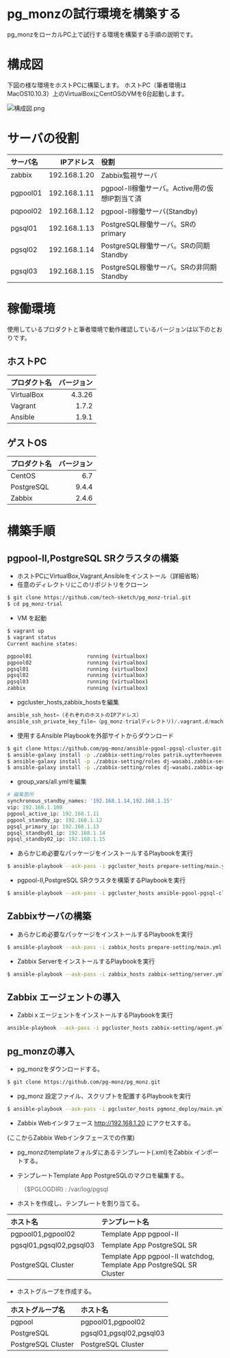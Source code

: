 # pg_monzの試行環境を構築する
pg_monzをローカルPC上で試行する環境を構築する手順の説明です。

# 構成図
下図の様な環境をホストPCに構築します。
ホストPC（筆者環境はMacOS10.10.3）上のVirtualBoxにCentOSのVMを6台起動します。

![構成図.png](https://qiita-image-store.s3.amazonaws.com/0/13485/e9a0b838-b3a5-8bee-4b1a-76662968aa8b.png "構成図.png")

# サーバの役割
| サーバ名  | IPアドレス     | 役割 |
|:---------|-------------:|:----|
| zabbix   | 192.168.1.20 | Zabbix監視サーバ |
| pgpool01 | 192.168.1.11 | pgpool-II稼働サーバ。Active用の仮想IP割当て済 |
| pqpool02 | 192.168.1.12 | pgpool-II稼働サーバ(Standby) |
| pgsql01  | 192.168.1.13 | PostgreSQL稼働サーバ。SRのprimary |
| pgsql02  | 192.168.1.14 | PostgreSQL稼働サーバ。SRの同期Standby |
| pgsql03  | 192.168.1.15 | PostgreSQL稼働サーバ。SRの非同期Standby |

# 稼働環境
使用しているプロダクトと筆者環境で動作確認しているバージョンは以下のとおりです。
## ホストPC
| プロダクト名 | バージョン |
|:-----------|---------:|
| VirtualBox |   4.3.26 |
| Vagrant    |    1.7.2 |
| Ansible    |    1.9.1 |
## ゲストOS
| プロダクト名 | バージョン |
|:-----------|---------:|
| CentOS     |      6.7 |
| PostgreSQL |    9.4.4 |
| Zabbix     |    2.4.6 |

# 構築手順
## pgpool-II,PostgreSQL SRクラスタの構築
* ホストPCにVirtualBox,Vagrant,Ansibleをインストール（詳細省略）
* 任意のディレクトリにこのリポジトリをクローン

```bash
$ git clone https://github.com/tech-sketch/pg_monz-trial.git
$ cd pg_monz-trial
```

* VM を起動

```bash
$ vagrant up
$ vagrant status
Current machine states:

pgpool01                  running (virtualbox)
pgpool02                  running (virtualbox)
pgsql01                   running (virtualbox)
pgsql02                   running (virtualbox)
pgsql03                   running (virtualbox)
zabbix                    running (virtualbox)
```

* pgcluster_hosts,zabbix_hostsを編集

```Python
ansible_ssh_host=（それぞれのホストのIPアドレス）
ansible_ssh_private_key_file=（pg_monz-trialディレクトリ)/.vagrant.d/machines/(ホスト名)/virtualbox/private_key）
```

* 使用するAnsible Playbookを外部サイトからダウンロード

```bash
$ git clone https://github.com/pg-monz/ansible-pgool-pgsql-cluster.git
$ ansible-galaxy install -p ./zabbix-setting/roles patrik.uytterhoeven.PostgreSQL-For-RHEL6x
$ ansible-galaxy install -p ./zabbix-setting/roles dj-wasabi.zabbix-server
$ ansible-galaxy install -p ./zabbix-setting/roles dj-wasabi.zabbix-agent
```

* group_vars/all.ymlを編集

```Python
# 編集箇所
synchronous_standby_names: '192.168.1.14,192.168.1.15'
vip: 192.168.1.100
pgpool_active_ip: 192.168.1.11
pgpool_standby_ip: 192.168.1.12
pgsql_primary_ip: 192.168.1.13
pgsql_standby01_ip: 192.168.1.14
pgsql_standby02_ip: 192.168.1.15
```

* あらかじめ必要なパッケージをインストールするPlaybookを実行

```bash
$ ansible-playbook --ask-pass -i pgcluster_hosts prepare-setting/main.yml
```

* pgpool-II,PostgreSQL SRクラスタを構築するPlaybookを実行

```bash
$ ansible-playbook --ask-pass -i pgcluster_hosts ansible-pgool-pgsql-cluster/site.yml
```

## Zabbixサーバの構築

* あらかじめ必要なパッケージをインストールするPlaybookを実行

```bash
$ ansible-playbook --ask-pass -i zabbix_hosts prepare-setting/main.yml
```

* Zabbix ServerをインストールするPlaybookを実行

```bash
$ ansible-playbook --ask-pass -i zabbix_hosts zabbix-setting/server.yml
```

## Zabbix エージェントの導入

* ZabbiｘエージェントをインストールするPlaybookを実行

```bash
ansible-playbook --ask-pass -i pgcluster_hosts zabbix-setting/agent.yml
```

## pg_monzの導入

* pg_monzをダウンロードする。

```bash
$ git clone https://github.com/pg-monz/pg_monz.git
```

* pg_monz 設定ファイル、スクリプトを配置するPlaybookを実行

```bash
$ ansible-playbook --ask-pass -i pgcluster_hosts pgmonz_deploy/main.yml
```

* Zabbix Webインタフェース http://192.168.1.20 にアクセスする。

(ここからZabbix Webインタフェースでの作業)

* pg_monzのtemplateフォルダにあるテンプレート(.xml)をZabbix インポートする。

* テンプレートTemplate App PostgreSQLのマクロを編集する。

> {$PGLOGDIR} : /var/log/pgsql

* ホストを作成し、テンプレートを割り当てる。

| ホスト名 | テンプレート名 |
|:-----------|:---------|
| pgpool01,pgpool02 | Template App pgpool-II |
| pgsql01,pgsql02,pgsql03 | Template App PostgreSQL SR |
| PostgreSQL Cluster | Template App pgpool-II watchdog, Template App PostgreSQL SR Cluster |

* ホストグループを作成する。

| ホストグループ名 | ホスト名 |
|:-----------|:---------|
| pgpool | pgpool01,pgpool02 |
| PostgreSQL | pgsql01,pgsql02,pgsql03 |
| PostgreSQL Cluster | PostgreSQL Cluster |
